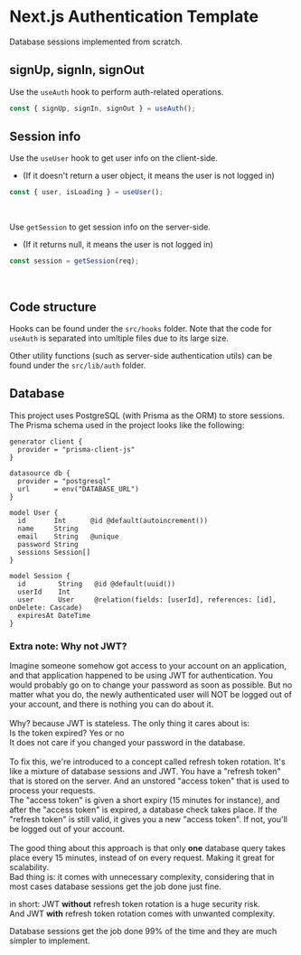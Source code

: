 # Next.js Authentication Template

Database sessions implemented from scratch.

## signUp, signIn, signOut

Use the `useAuth` hook to perform auth-related operations. <br/>

```ts
const { signUp, signIn, signOut } = useAuth();
```

## Session info

Use the `useUser` hook to get user info on the client-side.

- (If it doesn't return a user object, it means the user is not logged in)

```ts
const { user, isLoading } = useUser();
```

<br/>

Use `getSession` to get session info on the server-side.

- (If it returns null, it means the user is not logged in)

```ts
const session = getSession(req);
```

<br/>

## Code structure

Hooks can be found under the `src/hooks` folder.
Note that the code for `useAuth` is separated into umltiple files due to its large size.

Other utility functions (such as server-side authentication utils) can be found under the `src/lib/auth` folder.

## Database

This project uses PostgreSQL (with Prisma as the ORM) to store sessions.
The Prisma schema used in the project looks like the following:

```prisma
generator client {
  provider = "prisma-client-js"
}

datasource db {
  provider = "postgresql"
  url      = env("DATABASE_URL")
}

model User {
  id       Int      @id @default(autoincrement())
  name     String
  email    String   @unique
  password String
  sessions Session[]
}

model Session {
  id        String   @id @default(uuid())
  userId    Int
  user      User     @relation(fields: [userId], references: [id], onDelete: Cascade)
  expiresAt DateTime
}
```

### Extra note: Why not JWT?

Imagine someone somehow got access to your account on an application, and that application happened to be using JWT for authentication.
You would probably go on to change your password as soon as possible. But no matter what you do, the newly authenticated user
will NOT be logged out of your account, and there is nothing you can do about it. <br/> <br/>
Why? because JWT is stateless. The only thing it cares about is: <br/> Is the token expired? Yes or no <br/>
It does not care if you changed your password in the database.
<br/><br/>
To fix this, we're introduced to a concept called refresh token rotation. It's like a mixture of database sessions and JWT.
You have a "refresh token" that is stored on the server. And an unstored "access token" that is used to process your requests. <br/>
The "access token" is given a short expiry (15 minutes for instance), and after the "access token" is expired,
a database check takes place. If the "refresh token" is still valid, it gives you a new "access token". If not, you'll be logged out of your account.
<br/>
<br/> The good thing about this approach is that only **one** database query takes place every 15 minutes, instead of on every request. Making it great for scalability.
<br/> Bad thing is: it comes with unnecessary complexity, considering that in most cases database sessions get the job done just fine.

in short: JWT **without** refresh token rotation is a huge security risk. <br/>
And JWT **with** refresh token rotation comes with unwanted complexity. <br/>

Database sessions get the job done 99% of the time and they are much simpler to implement.
